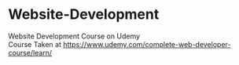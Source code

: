 # Website-Development
Website Development Course on Udemy
<br/>
Course Taken at https://www.udemy.com/complete-web-developer-course/learn/

